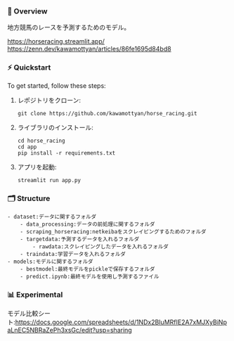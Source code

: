 ### 🐎 Overview
地方競馬のレースを予測するためのモデル。

https://horseracing.streamlit.app/  
https://zenn.dev/kawamottyan/articles/86fe1695d84bd8

### ⚡️ Quickstart
To get started, follow these steps:

1. レポジトリをクローン:
   ```
   git clone https://github.com/kawamottyan/horse_racing.git
   ```
2. ライブラリのインストール:
   ```
   cd horse_racing
   cd app
   pip install -r requirements.txt
   ```
3. アプリを起動:
   ```
   streamlit run app.py
   ```

### 🗂️ Structure

```
- dataset:データに関するフォルダ
    - data_processing:データの前処理に関するフォルダ
    - scraping_horseracing:netkeibaをスクレイピングするためのフォルダ
    - targetdata:予測するデータを入れるフォルダ
        - rawdata:スクレイピングしたデータを入れるフォルダ
    - traindata:学習データを入れるフォルダ
- models:モデルに関するフォルダ
    - bestmodel:最終モデルをpickleで保存するフォルダ
    - predict.ipynb:最終モデルを使用し予測するファイル
```

### 📊 Experimental
モデル比較シート:https://docs.google.com/spreadsheets/d/1NDx2BIuMRfIE2A7xMJXyBiNpaLnEC5NBRaZePh3xsGc/edit?usp=sharing

